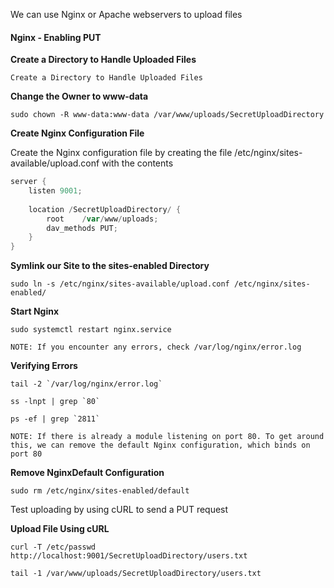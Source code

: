 
We can use Nginx or Apache webservers to upload files

#### Nginx - Enabling PUT

**Create a Directory to Handle Uploaded Files**
```
Create a Directory to Handle Uploaded Files
```

**Change the Owner to www-data**
```
sudo chown -R www-data:www-data /var/www/uploads/SecretUploadDirectory
```

**Create Nginx Configuration File**

Create the Nginx configuration file by creating the file /etc/nginx/sites-available/upload.conf with the contents
```go
server {
    listen 9001;
    
    location /SecretUploadDirectory/ {
        root    /var/www/uploads;
        dav_methods PUT;
    }
}
```

**Symlink our Site to the sites-enabled Directory**
```
sudo ln -s /etc/nginx/sites-available/upload.conf /etc/nginx/sites-enabled/
```

**Start Nginx**
```
sudo systemctl restart nginx.service
```
	NOTE: If you encounter any errors, check /var/log/nginx/error.log

**Verifying Errors**
```
tail -2 `/var/log/nginx/error.log`
```

```
ss -lnpt | grep `80`
```

```
ps -ef | grep `2811`
```
	NOTE: If there is already a module listening on port 80. To get around this, we can remove the default Nginx configuration, which binds on port 80

**Remove NginxDefault Configuration**
```
sudo rm /etc/nginx/sites-enabled/default
```

Test uploading by using cURL to send a PUT request

**Upload File Using cURL**
```
curl -T /etc/passwd http://localhost:9001/SecretUploadDirectory/users.txt
```

```
tail -1 /var/www/uploads/SecretUploadDirectory/users.txt
```

